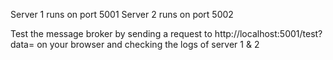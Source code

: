 Server 1 runs on port 5001
Server 2 runs on port 5002

Test the message broker by sending a request to http://localhost:5001/test?data=<your-data> on your browser and checking the logs of server 1 & 2
